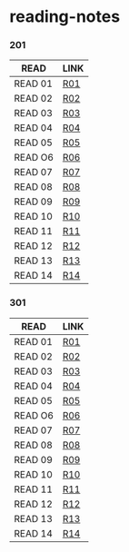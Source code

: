 # reading-notes
### 201
READ | LINK
--------|---------
READ 01|[R01](https://raniasalem9998.github.io/reading-notes/class-01)
READ 02|[R02](https://raniasalem9998.github.io/reading-notes/class-02)
READ 03|[R03](https://raniasalem9998.github.io/reading-notes/class-03)
READ 04|[R04](https://raniasalem9998.github.io/reading-notes/class-04)
READ 05|[R05](https://raniasalem9998.github.io/reading-notes/class-05)
READ O6|[R06](https://raniasalem9998.github.io/reading-notes/class-06)
READ 07|[R07](https://raniasalem9998.github.io/reading-notes/class-07)
READ 08|[R08](https://raniasalem9998.github.io/reading-notes/class-08)
READ 09|[R09](https://raniasalem9998.github.io/reading-notes/class-09)
READ 10|[R10](https://raniasalem9998.github.io/reading-notes/class-10)
READ 11|[R11](https://raniasalem9998.github.io/reading-notes/class-11)
READ 12|[R12](https://raniasalem9998.github.io/reading-notes/class-12)
READ 13|[R13](https://raniasalem9998.github.io/reading-notes/class-13)
READ 14|[R14](https://raniasalem9998.github.io/reading-notes/class-14)

### 301
READ | LINK
--------|---------
READ 01|[R01](https://raniasalem9998.github.io/reading-notes/301-01)
READ 02|[R02](https://raniasalem9998.github.io/reading-notes/301-02)
READ 03|[R03](https://raniasalem9998.github.io/reading-notes/301-03)
READ 04|[R04](https://raniasalem9998.github.io/reading-notes/301-04)
READ 05|[R05](https://raniasalem9998.github.io/reading-notes/301-05)
READ O6|[R06](https://raniasalem9998.github.io/reading-notes/301-06)
READ 07|[R07](https://raniasalem9998.github.io/reading-notes/301-07)
READ 08|[R08](https://raniasalem9998.github.io/reading-notes/301-08)
READ 09|[R09](https://raniasalem9998.github.io/reading-notes/301-09)
READ 10|[R10](https://raniasalem9998.github.io/reading-notes/301-10)
READ 11|[R11](https://raniasalem9998.github.io/reading-notes/301-11)
READ 12|[R12](https://raniasalem9998.github.io/reading-notes/301-12)
READ 13|[R13](https://raniasalem9998.github.io/reading-notes/301-13)
READ 14|[R14](https://raniasalem9998.github.io/reading-notes/301-14)

